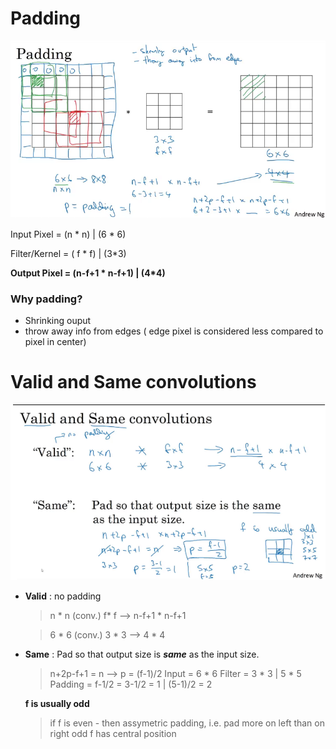 # Padding

![Padding_andrew_ng](https://github.com/tajain07/neural-network-playground/blob/master/padding_1.png?raw=true)

Input Pixel = (n * n) |  (6 * 6)

Filter/Kernel = ( f * f) | (3*3)

**Output Pixel = (n-f+1 * n-f+1) | (4*4)**

### Why padding?

* Shrinking ouput
* throw away info from edges ( edge pixel is considered less compared to pixel in center)



# Valid and Same convolutions

![padding_andrew_ng_2](https://github.com/tajain07/neural-network-playground/blob/master/padding_2.png?raw=true)


* **Valid** : no padding
  >n * n (conv.) f* f --> n-f+1 * n-f+1

  >6 * 6 (conv.) 3 * 3 --> 4 * 4
            
* **Same** : Pad so that output size is ***same*** as the input size.
  > n+2p-f+1 = n --> p = (f-1)/2
  Input = 6 * 6 
  Filter = 3 * 3  | 5 * 5
  Padding = f-1/2 = 3-1/2 = 1  | (5-1)/2 = 2
  
  **f is usually odd** 
    > if f is even - then assymetric padding, 
    i.e. pad more on left than on right
    > odd f has central position  
